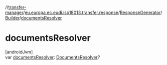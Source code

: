 //[transfer-manager](../../../../index.md)/[eu.europa.ec.eudi.iso18013.transfer.response](../../index.md)/[ResponseGenerator](../index.md)/[Builder](index.md)/[documentsResolver](documents-resolver.md)

# documentsResolver

[androidJvm]\
var [documentsResolver](documents-resolver.md): [DocumentsResolver](../../../eu.europa.ec.eudi.iso18013.transfer/-documents-resolver/index.md)?
